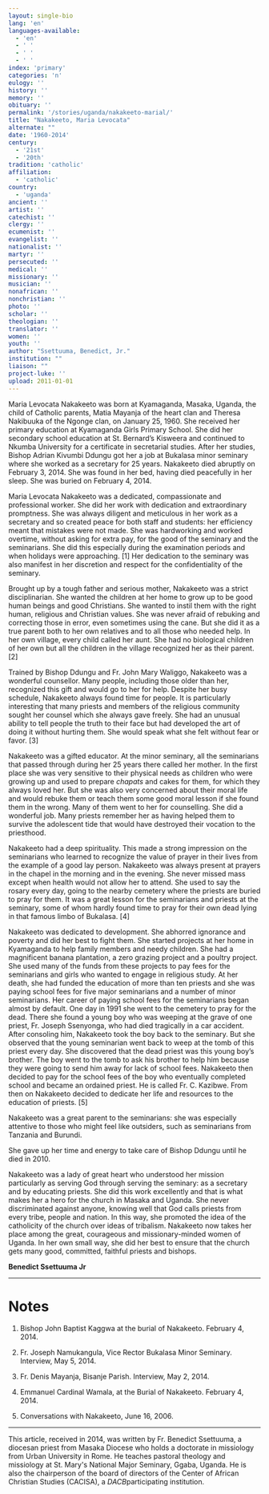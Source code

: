 ```yaml
---
layout: single-bio
lang: 'en'
languages-available:
  - 'en'
  - ' '
  - ' '
  - ' '
index: 'primary'
categories: 'n'
eulogy: ''
history: ''
memory: ''
obituary: ''
permalink: '/stories/uganda/nakakeeto-marial/'
title: "Nakakeeto, Maria Levocata"
alternate: ""
date: '1960-2014'
century:
  - '21st'
  - '20th'
tradition: 'catholic'
affiliation:
  - 'catholic'
country:
  - 'uganda'
ancient: ''
artist: ''
catechist: ''
clergy: ''
ecumenist: ''
evangelist: ''
nationalist: ''
martyr: ''
persecuted: ''
medical: ''
missionary: ''
musician: ''
nonafrican: ''
nonchristian: ''
photo: ''
scholar: ''
theologian: ''
translator: ''
women: ''
youth: ''
author: "Ssettuuma, Benedict, Jr."
institution: ""
liaison: ""
project-luke: ''
upload: 2011-01-01
---
```




Maria Levocata Nakakeeto was born at Kyamaganda, Masaka, Uganda, the child of  Catholic parents, Matia Mayanja of the heart clan and Theresa Nakibuuka of the  Ngonge clan, on January 25, 1960. She received her primary  education at Kyamaganda Girls Primary School. She did her secondary school  education at St. Bernard&rsquo;s Kisweera and continued to Nkumba University  for a certificate in secretarial studies. After her studies, Bishop Adrian  Kivumbi Ddungu got her a job at Bukalasa minor seminary where she worked as  a secretary for 25 years. Nakakeeto died abruptly on February 3, 2014. She was found in her bed, having died peacefully in her sleep. She was  buried on February 4, 2014.

Maria Levocata Nakakeeto was a dedicated, compassionate and professional  worker. She did her work with dedication and extraordinary promptness. She was  always diligent and meticulous in her work as a secretary and so created peace  for both staff and students: her efficiency meant that mistakes were not made.  She was hardworking and worked overtime, without asking for extra pay, for the  good of the seminary and the seminarians. She did this especially during the  examination periods and when holidays were approaching. [1] Her dedication to  the seminary was also manifest in her discretion and respect for the  confidentiality of the seminary.

Brought up by a tough father and serious mother, Nakakeeto was a strict  disciplinarian. She wanted the children at her home to grow up to be good human  beings and good Christians. She wanted to instil them with the right human,  religious and Christian values. She was never afraid of rebuking and correcting  those in error, even sometimes using the cane. But she did it as a true parent  both to her own relatives and to all those who needed help. In her own village,  every child called her aunt. She had no biological children of her own but all the  children in the village recognized her as their parent. [2]

Trained by Bishop Ddungu and Fr. John Mary Waliggo, Nakakeeto was a  wonderful counsellor. Many people, including those older than her, recognized  this gift and would go to her for help. Despite her busy schedule, Nakakeeto  always found time for people. It is particularly interesting that many priests  and members of the religious community sought her counsel which she always gave  freely. She had an unusual ability to tell people the truth to their face but  had developed the art of doing it without hurting them. She would speak what  she felt without fear or favor. [3]

Nakakeeto was a gifted educator. At the minor seminary, all the  seminarians that passed through during her 25 years there called her mother. In  the first place she was very sensitive to their physical needs as children who  were growing up and used to prepare *chapats* and cakes for them, for which they  always loved her. But she was also very concerned about their moral life and would  rebuke them or teach them some good moral lesson if she found them in the wrong.  Many of them went to her for counselling. She did a wonderful job. Many priests  remember her as having helped them to survive the adolescent tide that would  have destroyed their vocation to the priesthood.

Nakakeeto had a deep spirituality. This made a strong impression on the  seminarians who learned to recognize the value of prayer in their lives from  the example of a good lay person. Nakakeeto was always present at prayers in  the chapel in the morning and in the evening. She never missed mass except when  health would not allow her to attend. She used to say the rosary every day,  going to the nearby cemetery where the priests are buried to pray for them. It was a great lesson for the seminarians and  priests at the seminary, some of whom hardly found time to pray for their own  dead lying in that famous limbo of Bukalasa. [4]

Nakakeeto was dedicated to development. She abhorred ignorance and  poverty and did her best to fight them. She started projects at her home in  Kyamaganda to help family members and needy children. She had a magnificent  banana plantation, a zero grazing project and a poultry project. She used many  of the funds from these projects to pay fees for the seminarians and girls who  wanted to engage in religious study. At her death, she had funded the education  of more than ten priests and she was paying school fees for five major  seminarians and a number of minor seminarians. Her career of paying school fees  for the seminarians began almost by default. One day in 1991 she went to the  cemetery to pray for the dead. There she found a young boy who was weeping at  the grave of one priest, Fr. Joseph Ssenyonga, who had died tragically in a car  accident. After consoling him, Nakakeeto took the boy back to the seminary. But  she observed that the young seminarian went back to weep at the tomb of this  priest every day. She discovered that the dead priest was this young boy&rsquo;s  brother. The boy went to the tomb to ask his brother to help him because they  were going to send him away for lack of school fees. Nakakeeto then decided to  pay for the school fees of the boy who eventually completed school and became  an ordained priest. He is called Fr. C. Kazibwe. From then on Nakakeeto decided  to dedicate her life and resources to the education of priests. [5]

Nakakeeto was a great parent to the seminarians: she was especially  attentive to those who might feel like outsiders, such as seminarians from  Tanzania and Burundi.

She gave up her time and energy to take care of Bishop Ddungu until he  died in 2010.

Nakakeeto was a lady of great heart who understood her mission  particularly as serving God through serving the seminary: as a secretary and by  educating priests. She did this work excellently and that is what makes her a  hero for the church in Masaka and Uganda. She never discriminated against  anyone, knowing well that God calls priests from every tribe, people and  nation. In this way, she promoted the idea of the catholicity of the church  over ideas of tribalism. Nakakeeto now takes her place among the great,  courageous and missionary-minded women of Uganda. In her own small way, she did  her best to ensure that the church gets many good, committed, faithful priests  and bishops.

**Benedict Ssettuuma Jr**

---

# Notes

1. Bishop  John Baptist Kaggwa at the burial of Nakakeeto. February 4, 2014.

2. Fr.  Joseph Namukangula, Vice Rector Bukalasa Minor Seminary. Interview, May 5, 2014.

3. Fr.  Denis Mayanja, Bisanje Parish. Interview, May 2, 2014.

4. Emmanuel  Cardinal Wamala, at the Burial of Nakakeeto. February 4, 2014.

5. Conversations  with Nakakeeto, June 16, 2006.

---

This article, received in 2014, was written by Fr. Benedict Ssettuuma, a diocesan priest from Masaka Diocese who holds a doctorate in missiology from Urban University in Rome. He teaches pastoral theology and missiology at St. Mary's National Major Seminary, Ggaba, Uganda. He is also the chairperson of the board of directors of the Center of African Christian Studies (CACISA), a *DACB*participating institution.